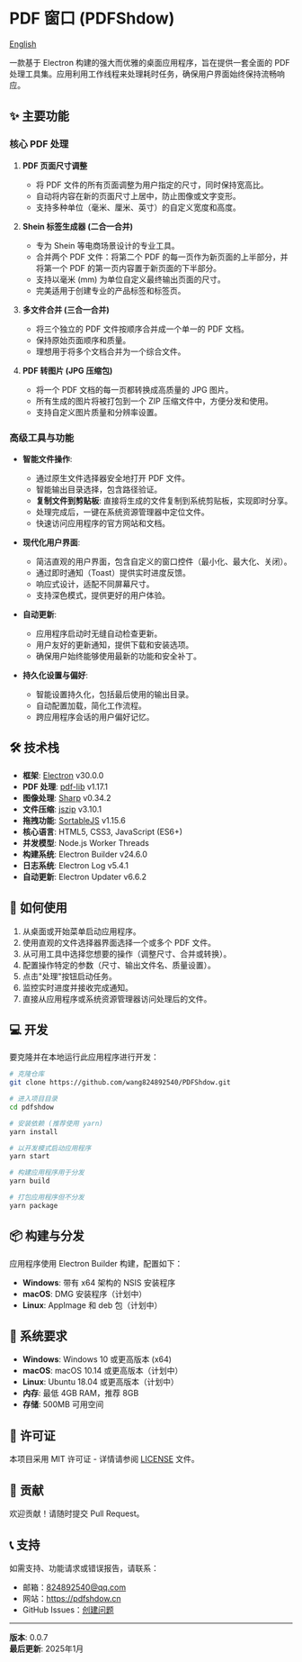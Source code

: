 # PDF 窗口 (PDFShdow)

[English](README.md)

一款基于 Electron 构建的强大而优雅的桌面应用程序，旨在提供一套全面的 PDF 处理工具集。应用利用工作线程来处理耗时任务，确保用户界面始终保持流畅响应。

## ✨ 主要功能

### 核心 PDF 处理

1.  **PDF 页面尺寸调整**
    *   将 PDF 文件的所有页面调整为用户指定的尺寸，同时保持宽高比。
    *   自动将内容在新的页面尺寸上居中，防止图像或文字变形。
    *   支持多种单位（毫米、厘米、英寸）的自定义宽度和高度。

2.  **Shein 标签生成器 (二合一合并)**
    *   专为 Shein 等电商场景设计的专业工具。
    *   合并两个 PDF 文件：将第二个 PDF 的每一页作为新页面的上半部分，并将第一个 PDF 的第一页内容置于新页面的下半部分。
    *   支持以毫米 (mm) 为单位自定义最终输出页面的尺寸。
    *   完美适用于创建专业的产品标签和标签页。

3.  **多文件合并 (三合一合并)**
    *   将三个独立的 PDF 文件按顺序合并成一个单一的 PDF 文档。
    *   保持原始页面顺序和质量。
    *   理想用于将多个文档合并为一个综合文件。

4.  **PDF 转图片 (JPG 压缩包)**
    *   将一个 PDF 文档的每一页都转换成高质量的 JPG 图片。
    *   所有生成的图片将被打包到一个 ZIP 压缩文件中，方便分发和使用。
    *   支持自定义图片质量和分辨率设置。

### 高级工具与功能

*   **智能文件操作**:
    *   通过原生文件选择器安全地打开 PDF 文件。
    *   智能输出目录选择，包含路径验证。
    *   **复制文件到剪贴板**: 直接将生成的文件复制到系统剪贴板，实现即时分享。
    *   处理完成后，一键在系统资源管理器中定位文件。
    *   快速访问应用程序的官方网站和文档。

*   **现代化用户界面**:
    *   简洁直观的用户界面，包含自定义的窗口控件（最小化、最大化、关闭）。
    *   通过即时通知（Toast）提供实时进度反馈。
    *   响应式设计，适配不同屏幕尺寸。
    *   支持深色模式，提供更好的用户体验。

*   **自动更新**:
    *   应用程序启动时无缝自动检查更新。
    *   用户友好的更新通知，提供下载和安装选项。
    *   确保用户始终能够使用最新的功能和安全补丁。

*   **持久化设置与偏好**:
    *   智能设置持久化，包括最后使用的输出目录。
    *   自动配置加载，简化工作流程。
    *   跨应用程序会话的用户偏好记忆。

## 🛠️ 技术栈

*   **框架**: [Electron](https://www.electronjs.org/) v30.0.0
*   **PDF 处理**: [pdf-lib](https://pdf-lib.js.org/) v1.17.1
*   **图像处理**: [Sharp](https://sharp.pixelplumbing.com/) v0.34.2
*   **文件压缩**: [jszip](https://stuk.github.io/jszip/) v3.10.1
*   **拖拽功能**: [SortableJS](https://sortablejs.github.io/Sortable/) v1.15.6
*   **核心语言**: HTML5, CSS3, JavaScript (ES6+)
*   **并发模型**: Node.js Worker Threads
*   **构建系统**: Electron Builder v24.6.0
*   **日志系统**: Electron Log v5.4.1
*   **自动更新**: Electron Updater v6.6.2

## 🚀 如何使用

1.  从桌面或开始菜单启动应用程序。
2.  使用直观的文件选择器界面选择一个或多个 PDF 文件。
3.  从可用工具中选择您想要的操作（调整尺寸、合并或转换）。
4.  配置操作特定的参数（尺寸、输出文件名、质量设置）。
5.  点击"处理"按钮启动任务。
6.  监控实时进度并接收完成通知。
7.  直接从应用程序或系统资源管理器访问处理后的文件。

## 💻 开发

要克隆并在本地运行此应用程序进行开发：

```bash
# 克隆仓库
git clone https://github.com/wang824892540/PDFShdow.git

# 进入项目目录
cd pdfshdow

# 安装依赖 (推荐使用 yarn)
yarn install

# 以开发模式启动应用程序
yarn start

# 构建应用程序用于分发
yarn build

# 打包应用程序但不分发
yarn package
```

## 📦 构建与分发

应用程序使用 Electron Builder 构建，配置如下：

- **Windows**: 带有 x64 架构的 NSIS 安装程序
- **macOS**: DMG 安装程序（计划中）
- **Linux**: AppImage 和 deb 包（计划中）

## 🔧 系统要求

- **Windows**: Windows 10 或更高版本 (x64)
- **macOS**: macOS 10.14 或更高版本（计划中）
- **Linux**: Ubuntu 18.04 或更高版本（计划中）
- **内存**: 最低 4GB RAM，推荐 8GB
- **存储**: 500MB 可用空间

## 📄 许可证

本项目采用 MIT 许可证 - 详情请参阅 [LICENSE](LICENSE) 文件。

## 🤝 贡献

欢迎贡献！请随时提交 Pull Request。

## 📞 支持

如需支持、功能请求或错误报告，请联系：
- 邮箱：824892540@qq.com
- 网站：https://pdfshdow.cn
- GitHub Issues：[创建问题](https://github.com/wang824892540/PDFShdow/issues)

---

**版本**: 0.0.7  
**最后更新**: 2025年1月
